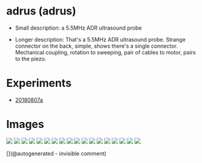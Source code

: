 # adrus (adrus)

* Small description: a 5.5MHz ADR ultrasound probe

* Longer description: That's a 5.5MHz ADR ultrasound probe. Strange connector on the back, simple, shows there's a single connector. Mechanical coupling, rotation to sweeping, pair of cables to motor, pairs to the piezo.

# Experiments

* [20180807a](/include/experiments/auto/20180807a.md)


# Images

![](/include/images/ADR/P_20180807_215631.jpg)
![](/include/images/ADR/P_20180807_215605.jpg)
![](/include/images/ADR/P_20180807_215719.jpg)
![](/include/images/ADR/P_20180807_213312.jpg)
![](/include/images/ADR/20191207_182250.jpg)
![](/include/images/ADR/P_20180807_213141.jpg)
![](/include/images/ADR/P_20180807_213956.jpg)
![](/include/images/ADR/P_20180807_213210.jpg)
![](/include/images/ADR/20191207_182334.jpg)
![](/include/images/ADR/P_20180807_220447.jpg)
![](/include/images/ADR/P_20180807_213138.jpg)
![](/include/images/ADR/P_20180807_213818.jpg)
![](/include/images/ADR/P_20180807_213116.jpg)
![](/include/images/ADR/P_20180807_214629.jpg)
![](/include/images/ADR/P_20180807_214735.jpg)
![](/include/images/ADR/P_20180807_213636.jpg)
![](/include/images/ADR/P_20180807_215626.jpg)
![](/include/images/ADR/P_20180807_215406.jpg)




[](@autogenerated - invisible comment)